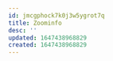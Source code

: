 ```yaml
---
id: jmcgphock7k0j3w5ygrot7q
title: Zoominfo
desc: ''
updated: 1647438968829
created: 1647438968829
---
```


